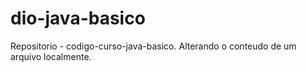 # dio-java-basico
Repositorio - codigo-curso-java-basico.
Alterando o conteudo de um arquivo localmente.


